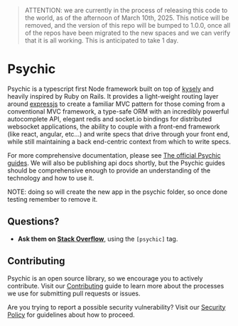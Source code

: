 > ATTENTION: we are currently in the process of releasing this code to the world, as of the afternoon of March 10th, 2025. This notice will be removed, and the version of this repo will be bumped to 1.0.0, once all of the repos have been migrated to the new spaces and we can verify that it is all working. This is anticipated to take 1 day.

# Psychic

Psychic is a typescript first Node framework built on top of [kysely](http://kysely.dev) and heavily inspired by Ruby on Rails. It provides a light-weight routing layer around [expressjs](https://expressjs.com) to create a familiar MVC pattern for those coming from a conventional MVC framework, a type-safe ORM with an incredibly powerful autocomplete API, elegant redis and socket.io bindings for distributed websocket applications, the ability to couple with a front-end framework (like react, angular, etc...) and write specs that drive through your front end, while still maintaining a back end-centric context from which to write specs.

For more comprehensive documentation, please see [The official Psychic guides](https://psychicframework.com). We will also be publishing api docs shortly, but the Psychic guides should be comprehensive enough to provide an understanding of the technology and how to use it.

NOTE: doing so will create the new app in the psychic folder, so once done testing remember to remove it.

## Questions?

- **Ask them on [Stack Overflow](https://stackoverflow.com)**, using the `[psychic]` tag.

## Contributing

Psychic is an open source library, so we encourage you to actively contribute. Visit our [Contributing](https://github.com/rvohealth/psychic/CONTRIBUTING.md) guide to learn more about the processes we use for submitting pull requests or issues.

Are you trying to report a possible security vulnerability? Visit our [Security Policy](https://github.com/rvohealth/psychic/SECURITY.md) for guidelines about how to proceed.
